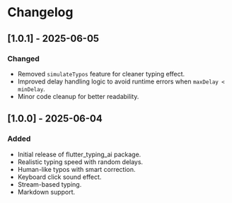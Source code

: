 # Changelog

## [1.0.1] - 2025-06-05
### Changed
- Removed `simulateTypos` feature for cleaner typing effect.
- Improved delay handling logic to avoid runtime errors when `maxDelay < minDelay`.
- Minor code cleanup for better readability.

## [1.0.0] - 2025-06-04
### Added
- Initial release of flutter_typing_ai package.
- Realistic typing speed with random delays.
- Human-like typos with smart correction.
- Keyboard click sound effect.
- Stream-based typing.
- Markdown support.
